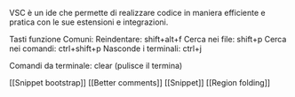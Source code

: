 VSC è un ide che permette di realizzare codice in maniera efficiente e pratica con le sue estensioni e integrazioni. 

Tasti funzione Comuni:
Reindentare: shift+alt+f
Cerca nei file: shift+p
Cerca nei comandi: ctrl+shift+p
Nasconde i terminali: ctrl+j

Comandi da terminale:
clear (pulisce il termina)

[[Snippet bootstrap]]
[[Better comments]]
[[Snippet]]
[[Region folding]]
